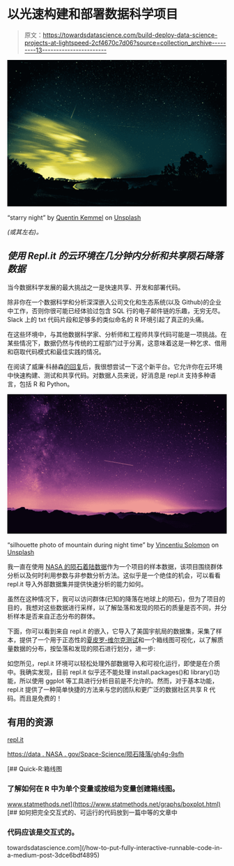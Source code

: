 # 以光速构建和部署数据科学项目

> 原文：<https://towardsdatascience.com/build-deploy-data-science-projects-at-lightspeed-2cf4670c7d06?source=collection_archive---------13----------------------->

![](img/ea57a0ab4bf2dcc28eb7ac39979c6f94.png)

“starry night” by [Quentin Kemmel](https://unsplash.com/@kouglov?utm_source=medium&utm_medium=referral) on [Unsplash](https://unsplash.com?utm_source=medium&utm_medium=referral)

*(或其左右)。*

## *使用 Repl.it 的云环境在几分钟内分析和共享陨石降落数据*

当今数据科学发展的最大挑战之一是快速共享、开发和部署代码。

除非你在一个数据科学和分析深深嵌入公司文化和生态系统(以及 Github)的企业中工作，否则你很可能已经体验过包含 SQL 行的电子邮件链的乐趣，无穷无尽。Slack 上的 txt 代码片段和足够多的类似命名的 R 环境引起了真正的头痛。

在这些环境中，与其他数据科学家、分析师和工程师共享代码可能是一项挑战。在某些情况下，数据仍然与传统的工程部门过于分离，这意味着这是一种乞求、借用和窃取代码模式和最佳实践的情况。

在阅读了威廉·科赫森[的](/how-to-put-fully-interactive-runnable-code-in-a-medium-post-3dce6bdf4895)[回复](http://repl.it)后，我很想尝试一下这个新平台。它允许你在云环境中快速构建、测试和共享代码。对数据人员来说，好消息是 repl.it 支持多种语言，包括 R 和 Python。

![](img/71c1485a96e088b4afc29f12ed90eb4c.png)

“silhouette photo of mountain during night time” by [Vincentiu Solomon](https://unsplash.com/@vincentiu?utm_source=medium&utm_medium=referral) on [Unsplash](https://unsplash.com?utm_source=medium&utm_medium=referral)

我一直在使用 [NASA 的陨石着陆数据](https://data.nasa.gov/Space-Science/Meteorite-Landings/)作为一个项目的样本数据，该项目围绕群体分析以及何时利用参数与非参数分析方法。这似乎是一个绝佳的机会，可以看看 repl.it 导入外部数据集并提供快速分析的能力如何。

虽然在这种情况下，我可以访问群体(已知的降落在地球上的陨石)，但为了项目的目的，我想对这些数据进行采样，以了解坠落和发现的陨石的质量是否不同，并分析样本是否来自正态分布的群体。

下面，你可以看到来自 repl.it 的嵌入，它导入了美国宇航局的数据集，采集了样本，提供了一个用于正态性的[夏皮罗-维尔克测试](https://en.wikipedia.org/wiki/Shapiro%E2%80%93Wilk_test)和一个箱线图可视化，以了解质量数据的分布，按坠落和发现的陨石进行划分，进一步:

如您所见，repl.it 环境可以轻松处理外部数据导入和可视化运行，即使是在介质中。我确实发现，目前 repl.it 似乎还不能处理 install.packages()和 library()功能，所以使用 ggplot 等工具进行分析目前是不允许的。然而，对于基本功能，repl.it 提供了一种简单快捷的方法来与您的团队和更广泛的数据社区共享 R 代码。而且是免费的！

## 有用的资源

[repl.it](https://repl.it)

[https://data . NASA . gov/Space-Science/陨石降落/gh4g-9sfh](https://data.nasa.gov/Space-Science/Meteorite-Landings/gh4g-9sfh)

[](https://www.statmethods.net/graphs/boxplot.html) [## Quick-R:箱线图

### 了解如何在 R 中为单个变量或按组为变量创建箱线图。

www.statmethods.net](https://www.statmethods.net/graphs/boxplot.html) [](/how-to-put-fully-interactive-runnable-code-in-a-medium-post-3dce6bdf4895) [## 如何把完全交互式的、可运行的代码放到一篇中等的文章中

### 代码应该是交互式的。

towardsdatascience.com](/how-to-put-fully-interactive-runnable-code-in-a-medium-post-3dce6bdf4895)